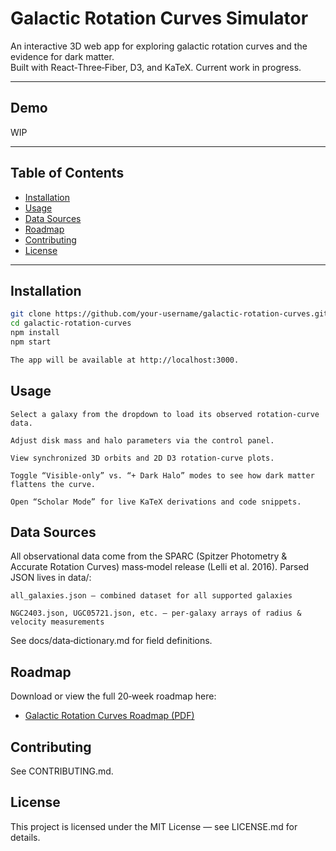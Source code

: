 # Galactic Rotation Curves Simulator

An interactive 3D web app for exploring galactic rotation curves and the evidence for dark matter.  
Built with React‑Three‑Fiber, D3, and KaTeX.
Current work in progress.

---

## Demo

WIP

---

## Table of Contents

- [Installation](#installation)  
- [Usage](#usage)  
- [Data Sources](#data-sources)  
- [Roadmap](#roadmap)  
- [Contributing](#contributing)  
- [License](#license)

---

## Installation

```bash
git clone https://github.com/your-username/galactic-rotation-curves.git
cd galactic-rotation-curves
npm install
npm start

The app will be available at http://localhost:3000.
```
## Usage

    Select a galaxy from the dropdown to load its observed rotation‑curve data.

    Adjust disk mass and halo parameters via the control panel.

    View synchronized 3D orbits and 2D D3 rotation‑curve plots.

    Toggle “Visible‑only” vs. “+ Dark Halo” modes to see how dark matter flattens the curve.

    Open “Scholar Mode” for live KaTeX derivations and code snippets.

## Data Sources

All observational data come from the SPARC (Spitzer Photometry & Accurate Rotation Curves) mass‑model release (Lelli et al. 2016).
Parsed JSON lives in data/:

    all_galaxies.json — combined dataset for all supported galaxies

    NGC2403.json, UGC05721.json, etc. — per‑galaxy arrays of radius & velocity measurements

See docs/data‑dictionary.md for field definitions.
## Roadmap

Download or view the full 20‑week roadmap here:

- [Galactic Rotation Curves Roadmap (PDF)](./docs/roadmap_darkmatter.pdf)


## Contributing

See CONTRIBUTING.md.

## License

This project is licensed under the MIT License — see LICENSE.md for details.
